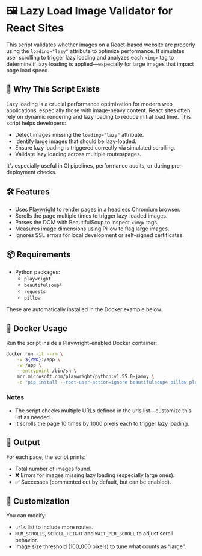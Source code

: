 <!-- cspell:ignore beautifulsoup4 -->

# 🖼️ Lazy Load Image Validator for React Sites

This script validates whether images on a React-based website are properly using the `loading="lazy"` attribute to optimize performance. It simulates user scrolling to trigger lazy loading and analyzes each `<img>` tag to determine if lazy loading is applied—especially for large images that impact page load speed.

## 🚀 Why This Script Exists

Lazy loading is a crucial performance optimization for modern web applications, especially those with image-heavy content. React sites often rely on dynamic rendering and lazy loading to reduce initial load time. This script helps developers:

* Detect images missing the `loading="lazy"` attribute.
* Identify large images that should be lazy-loaded.
* Ensure lazy loading is triggered correctly via simulated scrolling.
* Validate lazy loading across multiple routes/pages.

It’s especially useful in CI pipelines, performance audits, or during pre-deployment checks.

## 🛠️ Features

* Uses [Playwright](https://playwright.dev/python/) to render pages in a headless Chromium browser.
* Scrolls the page multiple times to trigger lazy-loaded images.
* Parses the DOM with BeautifulSoup to inspect `<img>` tags.
* Measures image dimensions using Pillow to flag large images.
* Ignores SSL errors for local development or self-signed certificates.

## 📦 Requirements

* Python packages:
  * `playwright`
  * `beautifulsoup4`
  * `requests`
  * `pillow`

These are automatically installed in the Docker example below.

## 🐳 Docker Usage

Run the script inside a Playwright-enabled Docker container:

```bash
docker run -it --rm \
    -v ${PWD}:/app \
    -w /app \
    --entrypoint /bin/sh \
    mcr.microsoft.com/playwright/python:v1.55.0-jammy \
    -c "pip install --root-user-action=ignore beautifulsoup4 pillow playwright requests >/dev/null && python lazy-load.py"
```

### Notes

* The script checks multiple URLs defined in the urls list—customize this list as needed.
* It scrolls the page 10 times by 1000 pixels each to trigger lazy loading.

## 🧪 Output

For each page, the script prints:

* Total number of images found.
* ❌ Errors for images missing lazy loading (especially large ones).
* ✅ Successes (commented out by default, but can be enabled).

## 📍 Customization

You can modify:

* `urls` list to include more routes.
* `NUM_SCROLLS`, `SCROLL_HEIGHT` and `WAIT_PER_SCROLL` to adjust scroll behavior.
* Image size threshold (100_000 pixels) to tune what counts as “large”.
